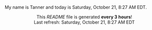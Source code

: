 My name is Tanner and today is Saturday, October 21, 8:27 AM EDT.

<p align="center">This <i>README</i> file is generated <b>every 3 hours</b>!</br>Last refresh: Saturday, October 21, 8:27 AM EDT<br /></p>
